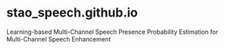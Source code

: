 # stao_speech.github.io
Learning-based Multi-Channel Speech Presence Probability Estimation for Multi-Channel Speech Enhancement
